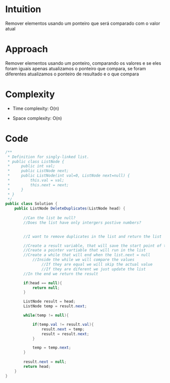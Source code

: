 # Intuition
Remover elementos usando um ponteiro que será comparado com o valor atual

# Approach
Remover elementos usando um ponteiro, comparando os valores e se eles foram iguais apenas atualizamos o ponteiro que compara, se foram diferentes atualizamos o ponteiro de resultado e o que compara

# Complexity
- Time complexity: O(n)

- Space complexity: O(n)

# Code
```csharp []
/**
 * Definition for singly-linked list.
 * public class ListNode {
 *     public int val;
 *     public ListNode next;
 *     public ListNode(int val=0, ListNode next=null) {
 *         this.val = val;
 *         this.next = next;
 *     }
 * }
 */
public class Solution {
    public ListNode DeleteDuplicates(ListNode head) {
        
        //Can the list be null?
        //Does the list have only intergers postive numbers?
        

        //I want to remove duplicates in the list and return the list

        //Create a result variable, that will save the start point of the list
        //Create a pointer vartiable that will run in the list
        //Create a while that will end when the list.next = null
            //Inside the while we will compare the values
                //If they are equal we will skip the actual value
                //If they are diferent we just update the list
        //In the end we return the result

        if(head == null){
            return null;
        }

        ListNode result = head;
        ListNode temp = result.next;

        while(temp != null){

            if(temp.val != result.val){
                result.next = temp;
                result = result.next;
            }

            temp = temp.next;
        }
        
        result.next = null;
        return head;
    }
}
```
